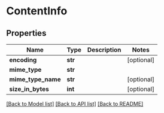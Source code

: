 # ContentInfo

## Properties
Name | Type | Description | Notes
------------ | ------------- | ------------- | -------------
**encoding** | **str** |  | [optional] 
**mime_type** | **str** |  | 
**mime_type_name** | **str** |  | [optional] 
**size_in_bytes** | **int** |  | [optional] 

[[Back to Model list]](../README.md#documentation-for-models) [[Back to API list]](../README.md#documentation-for-api-endpoints) [[Back to README]](../README.md)

